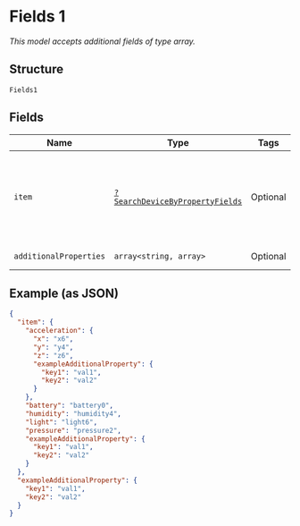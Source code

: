 
# Fields 1

*This model accepts additional fields of type array.*

## Structure

`Fields1`

## Fields

| Name | Type | Tags | Description | Getter | Setter |
|  --- | --- | --- | --- | --- | --- |
| `item` | [`?SearchDeviceByPropertyFields`](../../doc/models/search-device-by-property-fields.md) | Optional | List of device sensors and their most recently reported values. | getItem(): ?SearchDeviceByPropertyFields | setItem(?SearchDeviceByPropertyFields item): void |
| `additionalProperties` | `array<string, array>` | Optional | - | findAdditionalProperty(string key): array | additionalProperty(string key, array value): void |

## Example (as JSON)

```json
{
  "item": {
    "acceleration": {
      "x": "x6",
      "y": "y4",
      "z": "z6",
      "exampleAdditionalProperty": {
        "key1": "val1",
        "key2": "val2"
      }
    },
    "battery": "battery0",
    "humidity": "humidity4",
    "light": "light6",
    "pressure": "pressure2",
    "exampleAdditionalProperty": {
      "key1": "val1",
      "key2": "val2"
    }
  },
  "exampleAdditionalProperty": {
    "key1": "val1",
    "key2": "val2"
  }
}
```

